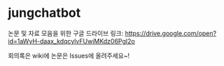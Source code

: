 # jungchatbot
논문 및 자료 모음을 위한 구글 드라이브 링크: 
https://drive.google.com/open?id=1aWyH-daax_kdqcylvFUwjMKdz06PgI2o

회의록은 wiki에
논문은 Issues에 올려주세요~!

